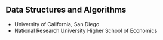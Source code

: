 ## Data Structures and Algorithms
* University of California, San Diego
* National Research University Higher School of Economics
